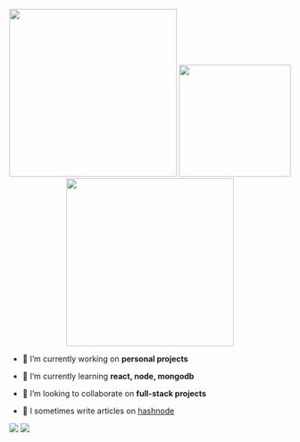<p align="center">
  <img width="300" src="https://i.giphy.com/media/K7o9FdCoDnwEo/giphy.webp">
  <img height="200" src="https://media3.giphy.com/media/3oKIPnAiaMCws8nOsE/giphy.gif?cid=790b76112b97e5285caf5cfc92b29d8dfab334ee6d47c26c&rid=giphy.gif&ct=g">
  <img width="300" src="https://i.giphy.com/media/K7o9FdCoDnwEo/giphy.webp">
</p>
  
 - 🔭 I’m currently working on **personal projects**

- 🌱 I’m currently learning **react, node, mongodb**

- 👯 I’m looking to collaborate on **full-stack projects** 

- 📝 I sometimes write articles on [hashnode](https://alkanoidev.hashnode.dev/)  
  
![](https://github-readme-stats-eight-theta.vercel.app/api/top-langs/?username=alkanoidev&layout=compact&langs_count=10&hide_title=true&hide_border=true&theme=dark)
![](https://github-readme-stats-eight-theta.vercel.app/api?username=alkanoidev&show_icons=true&count_private=true&theme=dark&hide_title=true&hide_border=true)
